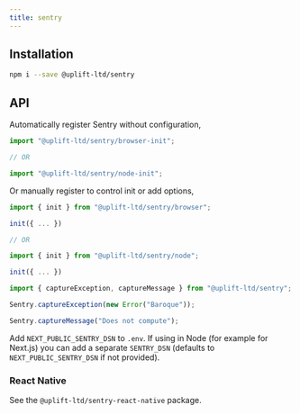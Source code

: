```yaml
---
title: sentry
---
```


## Installation

```sh
npm i --save @uplift-ltd/sentry
```

## API

Automatically register Sentry without configuration,

```ts
import "@uplift-ltd/sentry/browser-init";

// OR

import "@uplift-ltd/sentry/node-init";
```

Or manually register to control init or add options,

```ts
import { init } from "@uplift-ltd/sentry/browser";

init({ ... })

// OR

import { init } from "@uplift-ltd/sentry/node";

init({ ... })
```

```ts
import { captureException, captureMessage } from "@uplift-ltd/sentry";

Sentry.captureException(new Error("Baroque"));

Sentry.captureMessage("Does not compute");
```

Add `NEXT_PUBLIC_SENTRY_DSN` to `.env`. If using in Node (for example for Next.js) you can add a
separate `SENTRY_DSN` (defaults to `NEXT_PUBLIC_SENTRY_DSN` if not provided).

### React Native

See the `@uplift-ltd/sentry-react-native` package.
